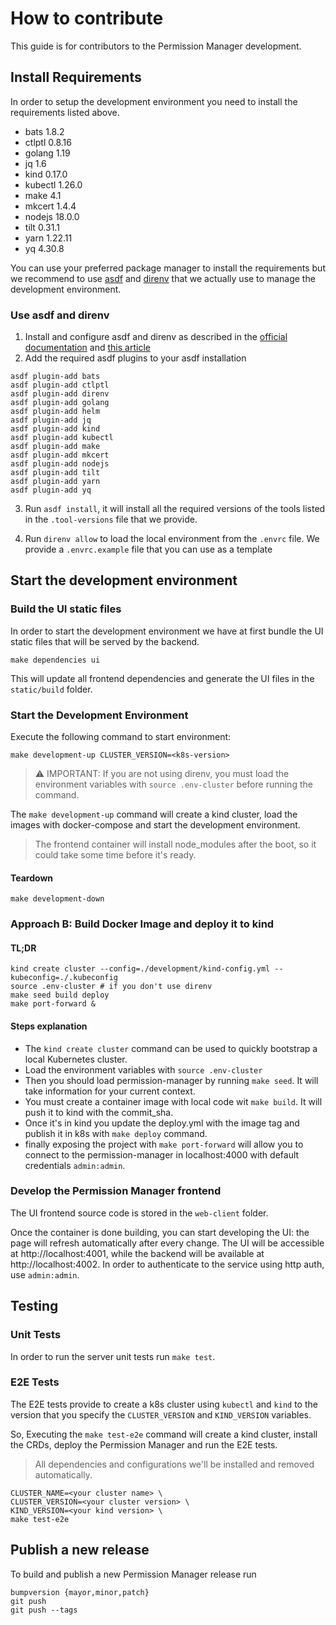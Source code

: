 # How to contribute

This guide is for contributors to the Permission Manager development.
## Install Requirements
In order to setup the development environment you need to install the requirements listed above.
- bats 1.8.2
- ctlptl 0.8.16
- golang 1.19
- jq 1.6
- kind 0.17.0
- kubectl 1.26.0 
- make 4.1
- mkcert 1.4.4
- nodejs 18.0.0
- tilt 0.31.1
- yarn 1.22.11
- yq 4.30.8

You can use your preferred package manager to install the requirements but we recommend to use [asdf](https://asdf-vm.com/#/) and [direnv](https://direnv.net/) that we actually use to manage the development environment.

### Use asdf and direnv
1. Install and configure asdf and direnv as described in the [official documentation](https://asdf-vm.com/#/core-manage-asdf-vm?id=install) and [this article](https://blog.sighup.io/manage-tools-with-ease-direnv-asdf/)
2. Add the required asdf plugins to your asdf installation
``` shell
asdf plugin-add bats
asdf plugin-add ctlptl
asdf plugin-add direnv
asdf plugin-add golang
asdf plugin-add helm
asdf plugin-add jq
asdf plugin-add kind
asdf plugin-add kubectl
asdf plugin-add make
asdf plugin-add mkcert
asdf plugin-add nodejs
asdf plugin-add tilt
asdf plugin-add yarn
asdf plugin-add yq
```
3. Run ```asdf install```, it will install all the required versions of the tools listed in the ```.tool-versions``` file that we provide.

4. Run ```direnv allow``` to load the local environment from the ```.envrc``` file. We provide a ```.envrc.example``` file that you can use as a template

## Start the development environment

### Build the UI static files
In order to start the development environment we have at first bundle the UI static files that will be served by the backend.

```
make dependencies ui
```

This will update all frontend dependencies and generate the UI files in the `static/build` folder.

### Start the Development Environment
Execute the following command to start environment:

```shell script
make development-up CLUSTER_VERSION=<k8s-version>
```

> ⚠️ IMPORTANT: If you are not using direnv, you must load the environment variables with `source .env-cluster` before running the command.


The `make development-up` command will create a kind cluster, load the images with docker-compose and start the development environment.

> The frontend container will install node_modules after the boot, so it could take some time before it's ready.

#### Teardown

```shell script
make development-down
```

### Approach B: Build Docker Image and deploy it to kind

#### TL;DR
```
kind create cluster --config=./development/kind-config.yml --kubeconfig=./.kubeconfig
source .env-cluster # if you don't use direnv
make seed build deploy
make port-forward &
```
#### Steps explanation

- The `kind create cluster` command can be used to quickly bootstrap a local Kubernetes cluster.
- Load the environment variables with `source .env-cluster`
- Then you should load permission-manager by running `make seed`. It will take information for your current context.
- You must create a container image with local code wit `make build`. It will push it to kind with the commit_sha.
- Once it's in kind you update the deploy.yml with the image tag and publish it in k8s with `make deploy` command.
- finally exposing the project with `make port-forward` will allow you to connect to the permission-manager
  in localhost:4000 with default credentials `admin:admin`.

### Develop the Permission Manager frontend

The UI frontend source code is stored in the `web-client` folder.

Once the container is done building, you can start developing the UI: the page will refresh automatically after every change.
The UI will be accessible at http://localhost:4001, while the backend will be available at http://localhost:4002.
In order to authenticate to the service using http auth, use `admin:admin`.

## Testing

### Unit Tests

In order to run the server unit tests run `make test`.

### E2E Tests

The E2E tests provide to create a k8s cluster using `kubectl` and `kind` to the version that you specify the `CLUSTER_VERSION` and `KIND_VERSION` variables.

So, Executing the `make test-e2e` command will create a kind cluster, install the CRDs, deploy the Permission Manager and run the E2E tests.


> All dependencies and configurations we'll be installed and removed automatically.

``` shell
CLUSTER_NAME=<your cluster name> \
CLUSTER_VERSION=<your cluster version> \
KIND_VERSION=<your kind version> \
make test-e2e
```
## Publish a new release
To build and publish a new Permission Manager release run

```
bumpversion {mayor,minor,patch}
git push
git push --tags
```
